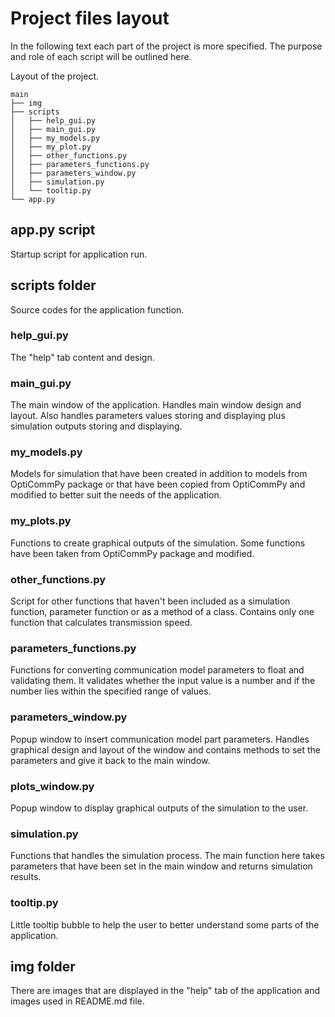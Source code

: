 # Project files layout

In the following text each part of the project is more specified. The purpose and role of each script will be outlined here.

Layout of the project.

    main
    ├── img
    ├── scripts
    │   ├── help_gui.py
    │   ├── main_gui.py
    │   ├── my_models.py
    │   ├── my_plot.py
    │   ├── other_functions.py
    │   ├── parameters_functions.py
    │   ├── parameters_window.py
    │   ├── simulation.py
    │   └── tooltip.py
    └── app.py


## app.py script

Startup script for application run.

## scripts folder

Source codes for the application function.

### help_gui.py

The "help" tab content and design.

### main_gui.py

The main window of the application. Handles main window design and layout. Also handles parameters values storing and displaying plus simulation outputs storing and displaying.

### my_models.py

Models for simulation that have been created in addition to models from OptiCommPy package or that have been copied from OptiCommPy and modified to better suit the needs of the application.

### my_plots.py

Functions to create graphical outputs of the simulation. Some functions have been taken from OptiCommPy package and modified.

### other_functions.py

Script for other functions that haven't been included as a simulation function, parameter function or as a method of a class. Contains only one function that calculates transmission speed.

### parameters_functions.py

Functions for converting communication model parameters to float and validating them. It validates whether the input value is a number and if the number lies within the specified range of values.

### parameters_window.py

Popup window to insert communication model part parameters. Handles graphical design and layout of the window and contains methods to set the parameters and give it back to the main window.

### plots_window.py

Popup window to display graphical outputs of the simulation to the user.

### simulation.py

Functions that handles the simulation process. The main function here takes parameters that have been set in the main window and returns simulation results.

### tooltip.py

Little tooltip bubble to help the user to better understand some parts of the application.

## img folder

There are images that are displayed in the "help" tab of the application and images used in README.md file.